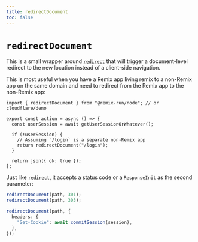 ```yaml
---
title: redirectDocument
toc: false
---
```


# `redirectDocument`

This is a small wrapper around [`redirect`][redirect] that will trigger a document-level redirect to the new location instead of a client-side navigation.

This is most useful when you have a Remix app living remix to a non-Remix app on the same domain and need to redirect from the Remix app to the non-Remix app:

```tsx lines=[1,7]
import { redirectDocument } from "@remix-run/node"; // or cloudflare/deno

export const action = async () => {
  const userSession = await getUserSessionOrWhatever();

  if (!userSession) {
    // Assuming `/login` is a separate non-Remix app
    return redirectDocument("/login");
  }

  return json({ ok: true });
};
```

Just like [`redirect`][redirect], it accepts a status code or a `ResponseInit` as the second parameter:

```ts
redirectDocument(path, 301);
redirectDocument(path, 303);
```

```ts
redirectDocument(path, {
  headers: {
    "Set-Cookie": await commitSession(session),
  },
});
```

[redirect]: ./redirect
